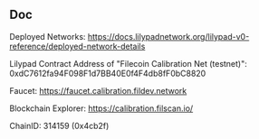 ## Doc

Deployed Networks: https://docs.lilypadnetwork.org/lilypad-v0-reference/deployed-network-details

Lilypad Contract Address of "Filecoin Calibration Net (testnet)": 0xdC7612fa94F098F1d7BB40E0f4F4db8fF0bC8820 

Faucet: https://faucet.calibration.fildev.network

Blockchain Explorer: https://calibration.filscan.io/

ChainID: 314159 (0x4cb2f)